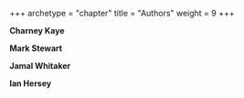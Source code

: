 +++
archetype = "chapter"
title = "Authors"
weight = 9
+++

**Charney Kaye**

**Mark Stewart**

**Jamal Whitaker**

**Ian Hersey**

